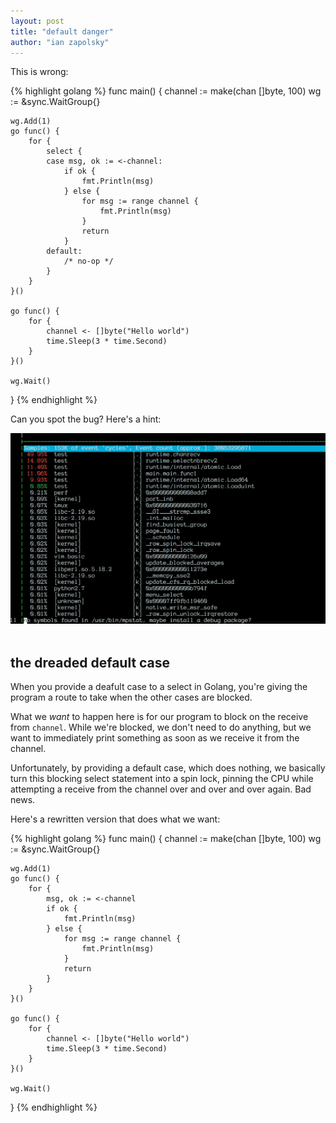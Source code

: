 ```yaml
---
layout: post
title: "default danger"
author: "ian zapolsky"
---
```


<style>
#ian-image {
  max-width: 100%;
  float: left;
  margin-right: 50px;
  margin-bottom: 50px;
}
</style>

This is wrong:

{% highlight golang %}
func main() {
    channel := make(chan []byte, 100)
    wg := &sync.WaitGroup{}

    wg.Add(1)
    go func() {
        for {
            select {
            case msg, ok := <-channel:
                if ok {
                    fmt.Println(msg)
                } else {
                    for msg := range channel {
                        fmt.Println(msg)
                    }
                    return
                }
            default:
                /* no-op */
            }
        }
    }()

    go func() {
        for {
            channel <- []byte("Hello world")
            time.Sleep(3 * time.Second)
        }
    }()

    wg.Wait()
}
{% endhighlight %}

Can you spot the bug?
Here's a hint:

<img id="ian-image" src="/assets/perf_screenshot.png"></img>

## the dreaded default case

When you provide a deafult case to a select in Golang, you're giving the program a route to take when the other cases are blocked.

What we _want_ to happen here is for our program to block on the receive from `channel`.
While we're blocked, we don't need to do anything, but we want to immediately print something as soon as we receive it from the channel.

Unfortunately, by providing a default case, which does nothing, we basically turn this blocking select statement into a spin lock, pinning the CPU while attempting a receive from the channel over and over and over again.
Bad news.

Here's a rewritten version that does what we want:

{% highlight golang %}
func main() {
    channel := make(chan []byte, 100)
    wg := &sync.WaitGroup{}

    wg.Add(1)
    go func() {
        for {
            msg, ok := <-channel
            if ok {
                fmt.Println(msg)
            } else {
                for msg := range channel {
                    fmt.Println(msg)
                }
                return
            }
        }
    }()

    go func() {
        for {
            channel <- []byte("Hello world")
            time.Sleep(3 * time.Second)
        }
    }()

    wg.Wait()
}
{% endhighlight %}

